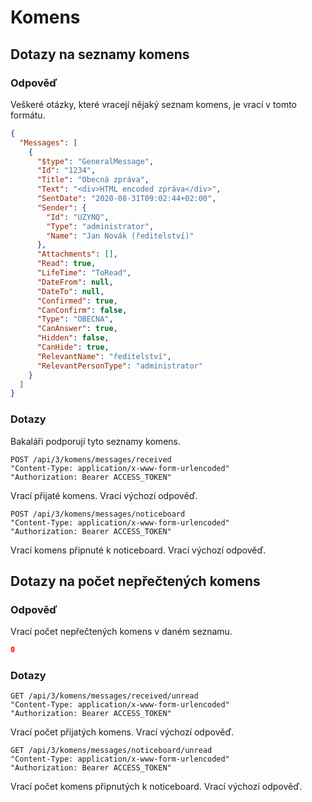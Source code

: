 # Komens

## Dotazy na seznamy komens

### Odpověď

Veškeré otázky, které vracejí nějaký seznam komens, je vrací v tomto formátu.

``` json
{
  "Messages": [
    {
      "$type": "GeneralMessage",
      "Id": "1234",
      "Title": "Obecná zpráva",
      "Text": "<div>HTML encoded zpráva</div>",
      "SentDate": "2020-08-31T09:02:44+02:00",
      "Sender": {
        "Id": "UZYNQ",
        "Type": "administrator",
        "Name": "Jan Novák (ředitelství)"
      },
      "Attachments": [],
      "Read": true,
      "LifeTime": "ToRead",
      "DateFrom": null,
      "DateTo": null,
      "Confirmed": true,
      "CanConfirm": false,
      "Type": "OBECNA",
      "CanAnswer": true,
      "Hidden": false,
      "CanHide": true,
      "RelevantName": "ředitelství",
      "RelevantPersonType": "administrator"
    }
  ]
}
```

### Dotazy

Bakaláři podporují tyto seznamy komens.

```
POST /api/3/komens/messages/received
"Content-Type: application/x-www-form-urlencoded"
"Authorization: Bearer ACCESS_TOKEN"
```
Vrací přijaté komens.
Vrací výchozí odpověď.


```
POST /api/3/komens/messages/noticeboard
"Content-Type: application/x-www-form-urlencoded"
"Authorization: Bearer ACCESS_TOKEN"
```
Vrací komens připnuté k noticeboard.
Vrací výchozí odpověď.


## Dotazy na počet nepřečtených komens


### Odpověď

Vrací počet nepřečtených komens v daném seznamu.

``` json
0
```

### Dotazy

```
GET /api/3/komens/messages/received/unread
"Content-Type: application/x-www-form-urlencoded"
"Authorization: Bearer ACCESS_TOKEN"
```
Vrací počet přijatých komens.
Vrací výchozí odpověď.


```
GET /api/3/komens/messages/noticeboard/unread
"Content-Type: application/x-www-form-urlencoded"
"Authorization: Bearer ACCESS_TOKEN"
```
Vrací počet komens připnutých k noticeboard.
Vrací výchozí odpověď.